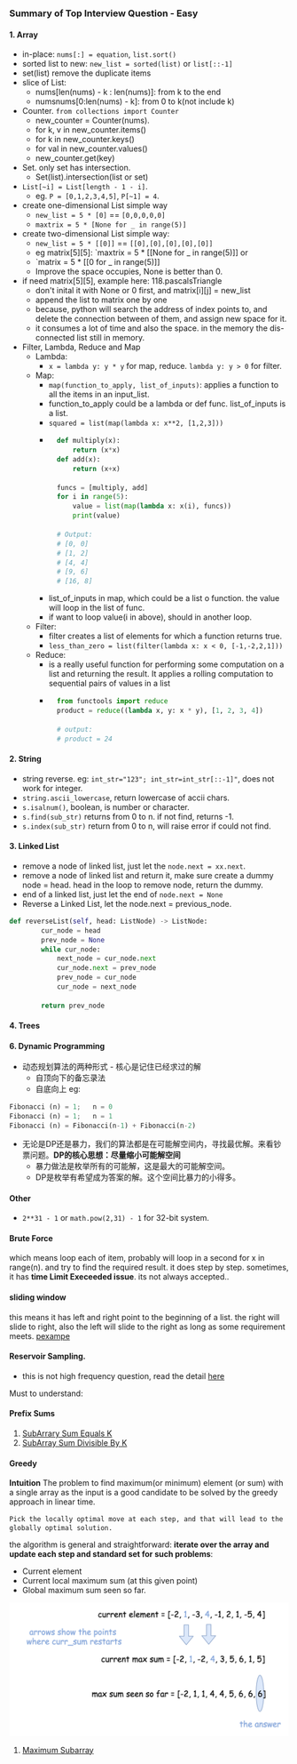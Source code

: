 ### Summary of Top Interview Question - Easy

#### 1. Array
* in-place: `nums[:] = equation`, `list.sort()`
* sorted list to new: `new_list = sorted(list)` or `list[::-1]`
* set(list) remove the duplicate items
* slice of List: 
  - nums[len(nums) - k : len(nums)]: from k to the end
  - numsnums[0:len(nums) - k]: from 0 to k(not include k)
* Counter. `from collections import Counter`
  - new_counter = Counter(nums).
  - for k, v in new_counter.items()
  - for k in new_counter.keys()
  - for val in new_counter.values()
  - new_counter.get(key)
* Set. only set has intersection. 
  - Set(list).intersection(list or set)
* `List[~i] = List[length - 1 - i]`. 
  - eg. `P = [0,1,2,3,4,5]`, `P[~1] = 4`.
* create one-dimensional List simple way
  - `new_list = 5 * [0]` == `[0,0,0,0,0] `
  - `maxtrix = 5 * [None for _ in range(5)]`
* create two-dimensional List simple way:
  - `new_list = 5 * [[0]]` == `[[0],[0],[0],[0],[0]]`
  - eg matrix[5][5]: `maxtrix = 5 * [[None for _ in range(5)]] or
  - `matrix = 5 * [[0 for _ in range(5)]]
  - Improve the space occupies, None is better than 0.
* if need matrix[5][5], example here: 118.pascalsTriangle
  - don't inital it with None or 0 first, and matrix[i][j] = new_list 
  - append the list to matrix one by one
  - because, python will search the address of index points to, and delete the connection between of them, and assign new space for it.
  - it consumes a lot of time and also the space. in the memory the dis-connected list still in memory.
* Filter, Lambda, Reduce and Map
  - Lambda:
    - `x = lambda y: y * y` for map, reduce. `lambda y: y > 0` for filter.
  - Map:
    - `map(function_to_apply, list_of_inputs)`: applies a function to all the items in an input_list.
    - function_to_apply could be a lambda or def func. list_of_inputs is a list.
    - `squared = list(map(lambda x: x**2, [1,2,3]))` 
    - ```python
        def multiply(x):
            return (x*x)
        def add(x):
            return (x+x)
        
        funcs = [multiply, add]
        for i in range(5):
            value = list(map(lambda x: x(i), funcs))
            print(value)
        
        # Output:
        # [0, 0]
        # [1, 2]
        # [4, 4]
        # [9, 6]
        # [16, 8]
        ```
    - list_of_inputs in map, which could be a list o function. the value will loop in the list of func. 
    - if want to loop value(i in above), should in another loop.
  - Filter:
    - filter creates a list of elements for which a function returns true.
    - `less_than_zero = list(filter(lambda x: x < 0, [-1,-2,2,1]))`
  - Reduce:
    - is a really useful function for performing some computation on a list and returning the result. It applies a rolling computation to sequential pairs of values in a list
    - ```python
        from functools import reduce
        product = reduce((lambda x, y: x * y), [1, 2, 3, 4])
        
        # output:
        # product = 24
      ```

#### 2. String
* string reverse. eg: `int_str="123"; int_str=int_str[::-1]"`, does not work for integer.
* `string.ascii_lowercase`, return lowercase of accii chars.
* `s.isalnum()`, boolean, is number or character.
* `s.find(sub_str)` returns from 0 to n. if not find, returns -1. 
* `s.index(sub_str)` return from 0 to n, will raise error if could not find.

#### 3. Linked List
* remove a node of linked list, just let the `node.next = xx.next`. 
* remove a node of linked list and return it, make sure create a dummy node = head. head in the loop to remove node, return the dummy.
* end of a linked list, just let the end of `node.next = None`
* Reverse a Linked List, let the node.next = previous_node.
```python
def reverseList(self, head: ListNode) -> ListNode:
        cur_node = head
        prev_node = None
        while cur_node:
            next_node = cur_node.next
            cur_node.next = prev_node
            prev_node = cur_node
            cur_node = next_node

        return prev_node
```

#### 4. Trees
#### 6. Dynamic Programming
* 动态规划算法的两种形式 - 核心是记住已经求过的解
  - 自顶向下的备忘录法
  - 自底向上
eg:
```python
Fibonacci (n) = 1;   n = 0
Fibonacci (n) = 1;   n = 1
Fibonacci (n) = Fibonacci(n-1) + Fibonacci(n-2)
```
* 无论是DP还是暴力，我们的算法都是在可能解空间内，寻找最优解。来看钞票问题。**DP的核心思想：尽量缩小可能解空间**
  - 暴力做法是枚举所有的可能解，这是最大的可能解空间。
  - DP是枚举有希望成为答案的解。这个空间比暴力的小得多。


#### Other
* `2**31 - 1` or `math.pow(2,31) - 1` for 32-bit system.


#### Brute Force
which means loop each of item, probably will loop in a second for x in range(n).
and try to find the required result. it does step by step. 
sometimes, it has **time Limit Execeeded issue**. its not always accepted..


#### sliding window
this means it has left and right point to the beginning of a list. the right will slide to right, 
also the left will slide to the right as long as some requirement meets.
[pexampe](./top_interview_question/3.hard/159.longestSubstringWithatMostTwoDistinctCharacters.py)


#### Reservoir Sampling.
* this is not high frequency question, read the detail [here](./top_interview_question/2.medium/398.randomPickIndex.py)


Must to understand:
#### Prefix Sums
1. [SubArrary Sum Equals K](./top_interview_question/3.hard/560.subarraySumEqualsK.py) 
2. [SubArray Sum Divisible By K](./top_interview_question/2.medium/974.subarraySumsDivisibleByK.py)

#### Greedy
**Intuition**
The problem to find maximum(or minimum) element (or sum) with a single array as the input is a good candidate to 
be solved by the greedy approach in linear time.
```
Pick the locally optimal move at each step, and that will lead to the globally optimal solution.
```

the algorithm is general and straightforward: **iterate over the array and update each step and standard set 
for such problems**:
* Current element
* Current local maximum sum (at this given point)
* Global maximum sum seen so far.

![greedy](./img/greedy.png)

1. [Maximum Subarray](./top_interview_question/1.easy/1.Array/53.maximumSubarray.py)